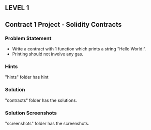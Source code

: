## LEVEL 1
## Contract 1 Project - Solidity Contracts

### Problem Statement

- Write a contract with 1 function which prints a string "Hello World!".
- Printing should not involve any gas.

### Hints

"hints" folder has hint

### Solution

"contracts" folder has the solutions.

### Solution Screenshots

"screenshots" folder has the screenshots.

